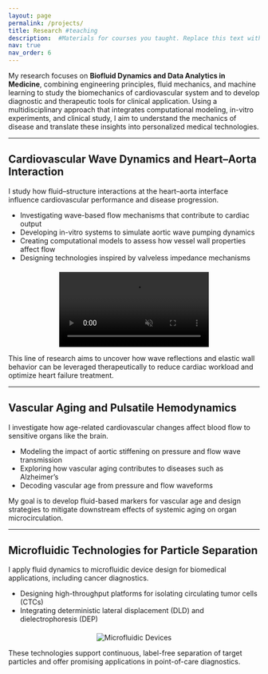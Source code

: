 ```yaml
---
layout: page
permalink: /projects/
title: Research #teaching
description:  #Materials for courses you taught. Replace this text with your description.
nav: true
nav_order: 6
---
```


<!-- # **Research** -->


My research focuses on **Biofluid Dynamics and Data Analytics in Medicine**, combining engineering principles, fluid mechanics, and machine learning to study the biomechanics of cardiovascular system and to develop diagnostic and therapeutic tools for clinical application. Using a multidisciplinary approach that integrates computational modeling, in-vitro experiments, and clinical study, I aim to understand the mechanics of disease and translate these insights into personalized medical technologies.

---

## **Cardiovascular Wave Dynamics and Heart–Aorta Interaction**

I study how fluid–structure interactions at the heart–aorta interface influence cardiovascular performance and disease progression.

<div style="display: flex; align-items: center; gap: 20px; flex-wrap: wrap;">
  <div style="flex: 1; min-width: 300px;">
    <ul style="margin-top: 0; margin-bottom: 0;">
      <li>Investigating wave-based flow mechanisms that contribute to cardiac output</li>
      <li>Developing in-vitro systems to simulate aortic wave pumping dynamics</li>
      <li>Creating computational models to assess how vessel wall properties affect flow</li>
      <li>Designing technologies inspired by valveless impedance mechanisms</li>
    </ul>
  </div>
  <div style="flex: 1; min-width: 300px; display: flex; justify-content: center;">
    <video controls autoplay loop muted playsinline style="max-width: 100%; max-height: 200px; object-fit: contain;">
      <source src="/assets/video/video_p1.mov" type="video/quicktime">
      Your browser does not support the video tag.
    </video>
  </div>
</div>


This line of research aims to uncover how wave reflections and elastic wall behavior can be leveraged therapeutically to reduce cardiac workload and optimize heart failure treatment.

<!-- I study how fluid–structure interactions at the heart–aorta interface influence cardiovascular performance and disease progression.

<div style="display: flex; align-items: flex-start; gap: 20px; flex-wrap: wrap;">
  <div style="flex: 1; min-width: 300px;">
    <ul>
      <li>Investigating wave-based flow mechanisms that contribute to cardiac output</li>
      <li>Developing in-vitro systems to simulate aortic wave pumping dynamics</li>
      <li>Creating computational models to assess how vessel wall properties affect flow</li>
      <li>Designing technologies inspired by valveless impedance mechanisms</li>
    </ul>
  </div>
  <div style="flex: 1; min-width: 300px;">
    <video controls autoplay loop muted playsinline style="max-width: 100%; height: auto;">
      <source src="/assets/video/video_p1.mov" type="video/quicktime">
      Your browser does not support the video tag.
    </video>
  </div>
</div>

This line of research aims to uncover how wave reflections and elastic wall behavior can be leveraged therapeutically to reduce cardiac workload and optimize heart failure treatment. -->

<!-- I study how fluid–structure interactions at the heart–aorta interface influence cardiovascular performance and disease progression.

- Investigating wave-based flow mechanisms that contribute to cardiac output
- Developing in-vitro systems to simulate aortic wave pumping dynamics
- Creating computational models to assess how vessel wall properties affect flow
- Designing technologies inspired by valveless impedance mechanisms

This line of research aims to uncover how wave reflections and elastic wall behavior can be leveraged therapeutically to reduce cardiac workload and optimize heart failure treatment. -->

---

## **Vascular Aging and Pulsatile Hemodynamics**

I investigate how age-related cardiovascular changes affect blood flow to sensitive organs like the brain.

- Modeling the impact of aortic stiffening on pressure and flow wave transmission
- Exploring how vascular aging contributes to diseases such as Alzheimer’s
- Decoding vascular age from pressure and flow waveforms

My goal is to develop fluid-based markers for vascular age and design strategies to mitigate downstream effects of systemic aging on organ microcirculation.

---

## **Microfluidic Technologies for Particle Separation**

I apply fluid dynamics to microfluidic device design for biomedical applications, including cancer diagnostics.

<div style="display: flex; align-items: center; gap: 20px; flex-wrap: wrap;">
  <div style="flex: 1; min-width: 300px;">
    <ul style="margin-top: 0; margin-bottom: 0;">
      <li>Designing high-throughput platforms for isolating circulating tumor cells (CTCs)</li>
      <li>Integrating deterministic lateral displacement (DLD) and dielectrophoresis (DEP)</li>
    </ul>
  </div>
  <div style="flex: 1; min-width: 300px; display: flex; justify-content: center;">
    <img src="/assets/img/video_p3_GIF.gif" alt="Microfluidic Devices" style="max-width: 100%; max-height: 180px; object-fit: contain;">
  </div>
</div>

These technologies support continuous, label-free separation of target particles and offer promising applications in point-of-care diagnostics.


<!-- I apply fluid dynamics to microfluidic device design for biomedical applications, including cancer diagnostics.

<div style="display: flex; align-items: flex-start; gap: 20px; flex-wrap: wrap;">
  <div style="flex: 1; min-width: 300px;">
    <ul>
      <li>Designing high-throughput platforms for isolating circulating tumor cells (CTCs)</li>
      <li>Integrating deterministic lateral displacement (DLD) and dielectrophoresis (DEP)</li>
    </ul>
  </div>
  <div style="flex: 1; min-width: 300px;">
    <img src="/assets/img/video_p3_GIF.gif" alt="Microfluidic Devices" style="max-width: 100%; height: auto;">
  </div>
</div>

These technologies support continuous, label-free separation of target particles and offer promising applications in point-of-care diagnostics. -->

<!-- I apply fluid dynamics to microfluidic device design for biomedical applications, including cancer diagnostics.

- Designing high-throughput platforms for isolating circulating tumor cells (CTCs)
- Integrating deterministic lateral displacement (DLD) and dielectrophoresis (DEP)

These technologies support continuous, label-free separation of target particles and offer promising applications in point-of-care diagnostics. -->






<!-- --- -->

<!-- *I welcome collaborations across disciplines and am actively working researchers who are passionate about applying physics and engineering to medicine.*
 
# recruiting students and -->

<!-- For now, this page is assumed to be a static description of your courses. You can convert it to a collection similar to `_projects/` so that you can have a dedicated page for each course.

Organize your courses by years, topics, or universities, however you like! -->
